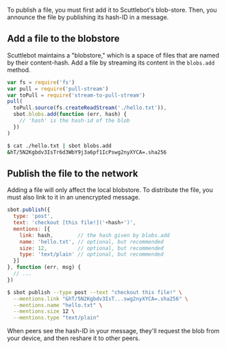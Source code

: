 To publish a file, you must first add it to Scuttlebot's blob-store.
Then, you announce the file by publishing its hash-ID in a message.

## Add a file to the blobstore

Scuttlebot maintains a "blobstore," which is a space of files that are named by their content-hash.
Add a file by streaming its content in the `blobs.add` method.

```js
var fs = require('fs')
var pull = require('pull-stream')
var toPull = require('stream-to-pull-stream')
pull(
  toPull.source(fs.createReadStream('./hello.txt')),
  sbot.blobs.add(function (err, hash) {
    // 'hash' is the hash-id of the blob
  })
)
```
```bash
$ cat ./hello.txt | sbot blobs.add
&hT/5N2Kgbdv3IsTr6d3WbY9j3a6pf1IcPswg2nyXYCA=.sha256
```

## Publish the file to the network

Adding a file will only affect the local blobstore.
To distribute the file, you must also link to it in an unencrypted message.

```js
sbot.publish({
  type: 'post',
  text: 'checkout [this file!]('+hash+')',
  mentions: [{
    link: hash,        // the hash given by blobs.add
    name: 'hello.txt', // optional, but recommended
    size: 12,          // optional, but recommended
    type: 'text/plain' // optional, but recommended
  }]
}, function (err, msg) {
  // ...
})
```
```bash
$ sbot publish --type post --text "checkout this file!" \
  --mentions.link "&hT/5N2Kgbdv3IsT...swg2nyXYCA=.sha256" \
  --mentions.name "hello.txt" \
  --mentions.size 12 \
  --mentions.type "text/plain"
```

When peers see the hash-ID in your message, they'll request the blob from your device, and then reshare it to other peers.
